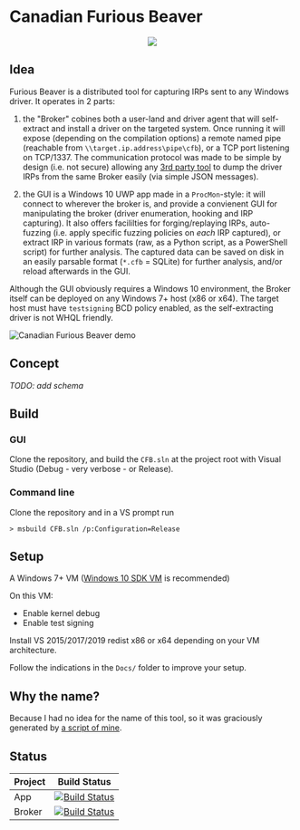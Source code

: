 # Canadian Furious Beaver

<center>
<img src="/Assets/img/logo/Logo_v2.png"/>
</center>


## Idea

Furious Beaver is a distributed tool for capturing IRPs sent to any Windows driver. It operates in 2 parts:

1. the "Broker" cobines both a user-land and driver agent that will self-extract and install a driver on the targeted system. Once running it will expose (depending on the compilation options) a remote named pipe (reachable from `\\target.ip.address\pipe\cfb`), or a TCP port listening on TCP/1337. The communication protocol was made to be simple by design (i.e. not secure) allowing any [3rd party tool](https://github.com/hugsy/cfb-cli) to dump the driver IRPs from the same Broker easily (via simple JSON messages).

2. the GUI is a Windows 10 UWP app made in a `ProcMon`-style: it will connect to wherever the broker is, and provide a convienent GUI for manipulating the broker (driver enumeration, hooking and IRP capturing). It also offers facililties for forging/replaying IRPs, auto-fuzzing (i.e. apply specific fuzzing policies on *each* IRP captured), or extract IRP in various formats (raw, as a Python script, as a PowerShell script) for further analysis. The captured data can be saved on disk in an easily parsable format (`*.cfb` = SQLite) for further analysis, and/or reload afterwards in the GUI.

Although the GUI obviously requires a Windows 10 environment, the Broker itself can be deployed on any Windows 7+ host (x86 or x64). The target host must have `testsigning` BCD policy enabled, as the self-extracting driver is not WHQL friendly.

![Canadian Furious Beaver demo](https://i.imgur.com/xMOIIhC.png)


## Concept

_TODO: add schema_


## Build

### GUI

Clone the repository, and build the `CFB.sln` at the project root with Visual Studio (Debug - very verbose - or Release).



### Command line

Clone the repository and in a VS prompt run

```
> msbuild CFB.sln /p:Configuration=Release
```

## Setup

A Windows 7+ VM ([Windows 10 SDK VM](https://developer.microsoft.com/en-us/windows/downloads/virtual-machines) is recommended)

On this VM:
 - Enable kernel debug
 - Enable test signing

Install VS 2015/2017/2019 redist x86 or x64 depending on your VM architecture.

Follow the indications in the `Docs/` folder to improve your setup.


## Why the name?

Because I had no idea for the name of this tool, so it was graciously generated by [a script of mine](https://github.com/hugsy/stuff/tree/master/random-word).


## Status
Project|Build Status
---|---
App|[![Build Status](https://dev.azure.com/blahcat/CFB/_apis/build/status/hugsy.CFB?branchName=master)](https://dev.azure.com/blahcat/CFB/_build/latest?definitionId=1&branchName=master)
Broker|[![Build Status](https://dev.azure.com/blahcat/CFB/_apis/build/status/hugsy.CFB?branchName=master)](https://dev.azure.com/blahcat/CFB/_build/latest?definitionId=1&branchName=master)
